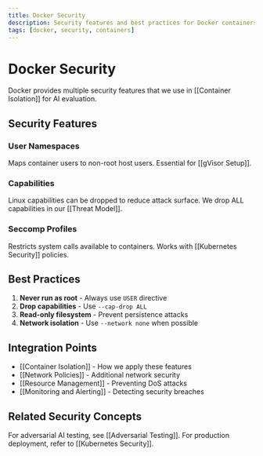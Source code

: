 ```yaml
---
title: Docker Security
description: Security features and best practices for Docker containers
tags: [docker, security, containers]
---
```


# Docker Security

Docker provides multiple security features that we use in [[Container Isolation]] for AI evaluation.

## Security Features

### User Namespaces
Maps container users to non-root host users. Essential for [[gVisor Setup]].

### Capabilities
Linux capabilities can be dropped to reduce attack surface. We drop ALL capabilities in our [[Threat Model]].

### Seccomp Profiles
Restricts system calls available to containers. Works with [[Kubernetes Security]] policies.

## Best Practices

1. **Never run as root** - Always use `USER` directive
2. **Drop capabilities** - Use `--cap-drop ALL`
3. **Read-only filesystem** - Prevent persistence attacks
4. **Network isolation** - Use `--network none` when possible

## Integration Points

- [[Container Isolation]] - How we apply these features
- [[Network Policies]] - Additional network security
- [[Resource Management]] - Preventing DoS attacks
- [[Monitoring and Alerting]] - Detecting security breaches

## Related Security Concepts

For adversarial AI testing, see [[Adversarial Testing]]. For production deployment, refer to [[Kubernetes Security]].